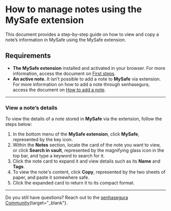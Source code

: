 # How to manage notes using the MySafe extension

This document provides a step-by-step guide on how to view and copy a note’s information in MySafe using the MySafe extension.



## Requirements

- **The MySafe extension** installed and activated in your browser. For more information, access the document on [First steps](/v3-33/docs/mysafe-extension-first-steps).
- **An active note.** It isn’t possible to add a note to **MySafe** via extension. For more information on how to add a note through senhasegura, access the document on [How to add a note](/v3-33/docs/mysafe-notes-add).

---

### View a note’s details

To view the details of a note stored in **MySafe** via the extension, follow the steps below:

1. In the bottom menu of the **MySafe extension**, click **MySafe**, represented by the key icon.
2. Within the **Notes** section, locate the card of the note you want to view, or click **Search in vault**, represented by the magnifying glass icon in the top bar, and type a keyword to search for it.
3. Click the note card to expand it and view details such as its **Name** and **Tags**.
4. To view the note's content, click **Copy**, represented by the two sheets of paper, and paste it somewhere safe.
5. Click the expanded card to return it to its compact format.

---



Do you still have questions? Reach out to the [senhasegura Community](https://community.senhasegura.io/){target="_blank"}. 

